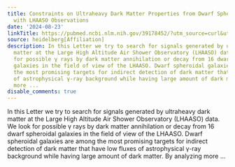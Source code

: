```yaml
---
title: Constraints on Ultraheavy Dark Matter Properties from Dwarf Spheroidal Galaxies
  with LHAASO Observations
date: '2024-08-23'
linkTitle: https://pubmed.ncbi.nlm.nih.gov/39178452/?utm_source=curl&utm_medium=rss&utm_campaign=pubmed-2&utm_content=1FakS-2QOkCT8HsMOQP1bCRQ4YzyumYOmxmF0moLsQ3dFB1E9V&fc=20220326224207&ff=20240824182422&v=2.18.0.post9+e462414
source: heidelberg[Affiliation]
description: In this Letter we try to search for signals generated by ultraheavy dark
  matter at the Large High Altitude Air Shower Observatory (LHAASO) data. We look
  for possible γ rays by dark matter annihilation or decay from 16 dwarf spheroidal
  galaxies in the field of view of the LHAASO. Dwarf spheroidal galaxies are among
  the most promising targets for indirect detection of dark matter that have low fluxes
  of astrophysical γ-ray background while having large amount of dark matter. By analyzing
  more ...
disable_comments: true
---
```

In this Letter we try to search for signals generated by ultraheavy dark matter at the Large High Altitude Air Shower Observatory (LHAASO) data. We look for possible γ rays by dark matter annihilation or decay from 16 dwarf spheroidal galaxies in the field of view of the LHAASO. Dwarf spheroidal galaxies are among the most promising targets for indirect detection of dark matter that have low fluxes of astrophysical γ-ray background while having large amount of dark matter. By analyzing more ...